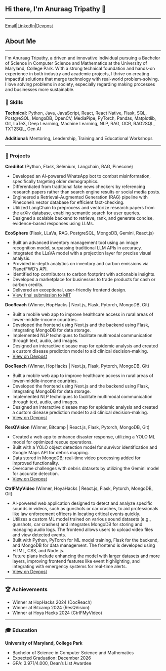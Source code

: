 ## Hi there, I'm Anuraag Tripathy 👋
---
[Email](mailto:anuraagstudy@gmail.com)|[LinkedIn](https://www.linkedin.com/in/anuraagtripathy)|[Devpost](https://devpost.com/anuraagstudy?ref_content=user-portfolio&ref_feature=portfolio&ref_medium=global-nav)

## About Me
---
I'm Anuraag Tripathy, a driven and innovative individual pursuing a Bachelor of Science in Computer Science and Mathematics at the University of Maryland, College Park. With a strong technical foundation and hands-on experience in both industry and academic projects, I thrive on creating impactful solutions that merge technology with real-world problem-solving. I love solving problems in society, especially regarding making processes and businesses more sustainable.



### 🔧 **Skills**

**Technical:** Python, Java, JavaScript, React, React Native, Flask, SQL, PostgreSQL, MongoDB, OpenCV, MediaPipe, PyTorch, Pandas, Matplotlib, Git, LaTeX, Deep Learning, Machine Learning, NLP, RAG, OCR, RAG2SQL, TXT2SQL, Gen AI

**Additional:** Mentoring, Leadership, Training and Educational Workshops

---

### 🚀 **Projects**

**CrediBot** (Python, Flask, Selenium, Langchain, RAG, Pinecone)
- Developed an AI-powered WhatsApp bot to combat misinformation, specifically targeting older demographics.
- Differentiated from traditional fake news checkers by referencing research papers rather than search engine results
or social media posts.
- Engineered a Retrieval-Augmented Generation (RAG) pipeline with Pinecone’s vector database for efficient
fact-checking.
- Utilized LangChain to preprocess and vectorize research papers from the arXiv database, enabling semantic search
for user queries.
- Designed a scalable backend to retrieve, rank, and generate concise, evidence-based responses using LLMs.

**EcoSphere** (Flask, LLaVa, RAG, PostgreSQL, MongoDB, Gemini, React.js)
- Built an advanced inventory management tool using an image recognition model, surpassing traditional LLM APIs in accuracy.
- Integrated the LLaVA model with a projection layer for precise visual analysis.
- Provided in-depth analytics on inventory and carbon emissions via PlanetFWD’s API.
- Identified top contributors to carbon footprint with actionable insights.
- Developed a marketplace for businesses to trade products for cash or carbon credits.
- Delivered an exceptional, user-friendly frontend design.
- [View final submission to MIT](https://docs.google.com/presentation/d/1uR-xF0Jn6-zkjm3K6VvMd-AtJ-c82KWW4c8c1l04I6Q/edit#slide=id.p4)

**DocReach** (Winner, HopHacks | Next.js, Flask, Pytorch, MongoDB, Git)
- Built a mobile web app to improve healthcare access in rural areas of lower-middle-income countries.
- Developed the frontend using Next.js and the backend using Flask, integrating MongoDB for data storage.
- Implemented NLP techniques to facilitate multimodal communication through text, audio, and images.
- Designed an interactive disease map for epidemic analysis and created a custom disease prediction model to aid
clinical decision-making.
- [View on Devpost](https://devpost.com/software/easydoctor)

**DocReach** (Winner, HopHacks | Next.js, Flask, Pytorch, MongoDB, Git)
- Built a mobile web app to improve healthcare access in rural areas of lower-middle-income countries.
- Developed the frontend using Next.js and the backend using Flask, integrating MongoDB for data storage.
- Implemented NLP techniques to facilitate multimodal communication through text, audio, and images.
- Designed an interactive disease map for epidemic analysis and created a custom disease prediction model to aid
clinical decision-making.
- [View on Devpost](https://devpost.com/software/easydoctor)

**ResQVision** (Winner, Bitcamp | React.js, Flask, Pytorch, MongoDB, Git)
- Created a web app to enhance disaster response, utilizing a YOLO ML model for optimized rescue operations.
- Built with a YOLO object detection model for survivor identification and Google Maps API for debris mapping.
- Data stored in MongoDB; real-time video processing added for improved functionality.
- Overcame challenges with debris datasets by utilizing the Gemini model for accurate detection.
- [View on Devpost](https://devpost.com/software/resqvision)

**CtrlFMyVideo** (Winner, HoyaHacks | React.js, Flask, Pytorch, MongoDB, Git)
- AI-powered web application designed to detect and analyze specific sounds in videos, such as gunshots or car crashes, to aid professionals like law enforcement officers in locating critical events quickly.
- Utilizes a custom ML model trained on various sound datasets (e.g., gunshots, car crashes) and integrates MongoDB for storing and managing audio logs. The frontend allows users to upload video files and view detected events.
- Built with Python, PyTorch for ML model training, Flask for the backend, and MongoDB for data management. The frontend is developed using HTML, CSS, and Node.js.
- Future plans include enhancing the model with larger datasets and more layers, improving frontend features like event highlighting, and integrating with emergency systems for real-time alerts.
- [View on Devpost](https://devpost.com/software/ctrl-f-my-audio)


---

### 🏆 **Achievements**
- Winner at HopHacks 2024 (DocReach)
- Winner at Bitcamp 2024 (ResQVision)
- Winner at Hoya Hacks 2024 (CtrlFMyVideo)

---

### 🎓 **Education**

**University of Maryland, College Park**
- Bachelor of Science in Computer Science and Mathematics
- Expected Graduation: December 2026
- GPA: 3.971/4.000, Dean’s List Awardee


